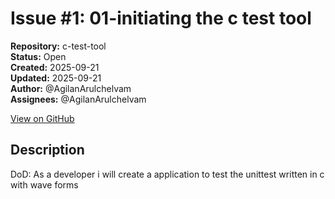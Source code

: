 # Issue #1: 01-initiating the c test tool

**Repository:** c-test-tool  
**Status:** Open  
**Created:** 2025-09-21  
**Updated:** 2025-09-21  
**Author:** @AgilanArulchelvam  
**Assignees:** @AgilanArulchelvam  

[View on GitHub](https://github.com/Simtestlab/c-test-tool/issues/1)

## Description

DoD:
As a developer i will create a application to test the unittest written in c with wave forms